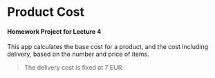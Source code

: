 # Product Cost

#### Homework Project for Lecture 4

This app calculates the base cost for a product, and the cost including delivery, based on the number and price of items.
> The delivery cost is fixed at 7 EUR.

